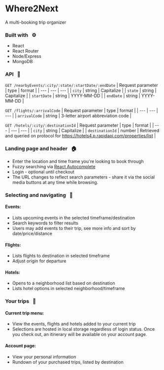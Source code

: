 # Where2Next
A multi-booking trip organizer

### Built with &nbsp; ⚙️
- React
- React Router
- Node/Express
- MongoDB

### API &nbsp; 🔌


`GET /nearbyEvents/:city/:state/:startDate/:endDate`
| Request parameter | type | format |
| --- | --- | --- | 
| `city`  | string | Capitalize |
| `state` | string | Capitalize |
| `startDate` | string | YYYY-MM-DD |
| `endDate` | string | YYYY-MM-DD |

`GET /flights/:arrivalCode`
| Request parameter | type | format |
| --- | --- | --- | 
| `arrivalCode` | string | 3-letter airport abbreviation code |

`GET /hotels/:city/:destinationId`
| Request parameter | type | format |
| --- | --- | --- | 
| `city`  | string | Capitalize |
| `destinationId` | number | Retrieved and queried on protocol for https://hotels4.p.rapidapi.com/properties/list |

### Landing page and header &nbsp; 🏠
- Enter the location and time frame you're looking to book through
- Fuzzy searching via <a href="https://github.com/reactjs/react-autocomplete">React Autocomplete</a>
- Login - optional until checkout
- The URL changes to reflect search parameters - share it via the social media buttons at any time while browsing.

### Selecting and navigating &nbsp; 🔀

#### Events:
- Lists upcoming events in the selected timeframe/destination
- Search keywords to filter results
- Users may add events to their trip, see more info and sort by date/price/distance

#### Flights:
- Lists flights to destination in selected timeframe
- Adjust origin for departure

#### Hotels:
- Opens to a neighborhood list based on destination
- Lists hotel options in selected neighborhood/timeframe

### Your trips &nbsp; 👤

#### Current trip menu:
- View the events, flights and hotels added to your current trip
- Selections are hosted in local storage regardless of login status. Once you check out, an itinerary will be available on your account page.

#### Account page:
- View your personal information
- Rundown of your purchased trips, listed by destination
